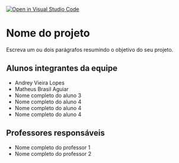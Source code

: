 [![Open in Visual Studio Code](https://classroom.github.com/assets/open-in-vscode-718a45dd9cf7e7f842a935f5ebbe5719a5e09af4491e668f4dbf3b35d5cca122.svg)](https://classroom.github.com/online_ide?assignment_repo_id=13033906&assignment_repo_type=AssignmentRepo)

# Nome do projeto

Escreva um ou dois parágrafos resumindo o objetivo do seu projeto.

## Alunos integrantes da equipe

- Andrey Vieira Lopes
- Matheus Brasil Aguiar
- Nome completo do aluno 3
- Nome completo do aluno 4
- Nome completo do aluno 4
- Nome completo do aluno 4

## Professores responsáveis

- Nome completo do professor 1
- Nome completo do professor 2
